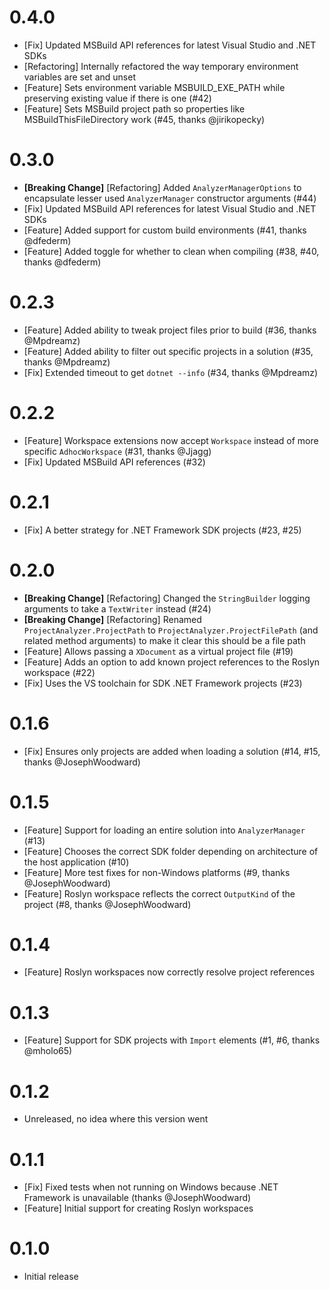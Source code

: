 # 0.4.0

- [Fix] Updated MSBuild API references for latest Visual Studio and .NET SDKs
- [Refactoring] Internally refactored the way temporary environment variables are set and unset
- [Feature] Sets environment variable MSBUILD_EXE_PATH while preserving existing value if there is one (#42)
- [Feature] Sets MSBuild project path so properties like MSBuildThisFileDirectory work (#45, thanks @jirikopecky)

# 0.3.0

- **[Breaking Change]** [Refactoring] Added `AnalyzerManagerOptions` to encapsulate lesser used `AnalyzerManager` constructor arguments (#44)
- [Fix] Updated MSBuild API references for latest Visual Studio and .NET SDKs
- [Feature] Added support for custom build environments (#41, thanks @dfederm)
- [Feature] Added toggle for whether to clean when compiling (#38, #40, thanks @dfederm)

# 0.2.3

- [Feature] Added ability to tweak project files prior to build (#36, thanks @Mpdreamz)
- [Feature] Added ability to filter out specific projects in a solution (#35, thanks @Mpdreamz)
- [Fix] Extended timeout to get `dotnet --info` (#34, thanks @Mpdreamz)

# 0.2.2

- [Feature] Workspace extensions now accept `Workspace` instead of more specific `AdhocWorkspace` (#31, thanks @Jjagg)
- [Fix] Updated MSBuild API references (#32)

# 0.2.1

- [Fix] A better strategy for .NET Framework SDK projects (#23, #25)

# 0.2.0

- **[Breaking Change]** [Refactoring] Changed the `StringBuilder` logging arguments to take a `TextWriter` instead (#24)
- **[Breaking Change]** [Refactoring] Renamed `ProjectAnalyzer.ProjectPath` to `ProjectAnalyzer.ProjectFilePath` (and related method arguments) to make it clear this should be a file path
- [Feature] Allows passing a `XDocument` as a virtual project file (#19)
- [Feature] Adds an option to add known project references to the Roslyn workspace (#22)
- [Fix] Uses the VS toolchain for SDK .NET Framework projects (#23)

# 0.1.6

- [Fix] Ensures only projects are added when loading a solution (#14, #15, thanks @JosephWoodward)

# 0.1.5

- [Feature] Support for loading an entire solution into `AnalyzerManager` (#13)
- [Feature] Chooses the correct SDK folder depending on architecture of the host application (#10)
- [Feature] More test fixes for non-Windows platforms (#9, thanks @JosephWoodward)
- [Feature] Roslyn workspace reflects the correct `OutputKind` of the project (#8, thanks @JosephWoodward)

# 0.1.4

- [Feature] Roslyn workspaces now correctly resolve project references

# 0.1.3

- [Feature] Support for SDK projects with `Import` elements (#1, #6, thanks @mholo65)

# 0.1.2

- Unreleased, no idea where this version went

# 0.1.1

- [Fix] Fixed tests when not running on Windows because .NET Framework is unavailable (thanks @JosephWoodward)
- [Feature] Initial support for creating Roslyn workspaces

# 0.1.0

- Initial release
